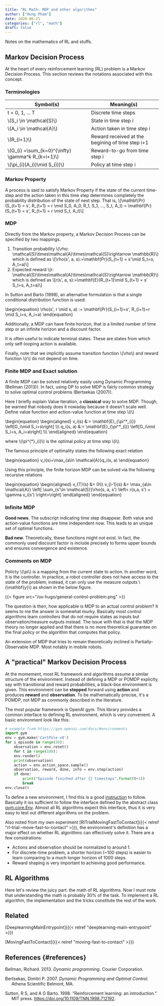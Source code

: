 ```yaml
---
title: "RL Math: MDP and other algorithms"
author: ["Hung Pham"]
date: 2020-06-21
categories: ["rl", "math"]
draft: false
---
```


Notes on the mathematics of RL and stuffs.

## Markov Decision Process

At the heart of every reinforcement learning (RL) problem is a Markov
Decision Process. This section reviews the notations associated with
this concept.

### Terminologies

| Symbol(s)                                                | Meaning(s)                                       |
|----------------------------------------------------------|--------------------------------------------------|
| t = 0, 1, ... T                                          | Discrete time steps                              |
| \\(S\_i \in \mathcal{S}\\)                               | State in time step i                             |
| \\(A\_i \in \mathcal{A}\\)                               | Action taken in time step i                      |
| \\(R\_{i+1}\\)                                           | Reward received at the begining of time step i+1 |
| \\(G\_{i} =\sum\_{k=0}^{\infty} \gamma^k R\_{k+i+1}\\) | Reward-to-go from time step i                    |
| \\(\pi\_{i}(A\_{i}\mid S\_{i})\\)                        | Policy at time step i                            |

### Markov Property

A process is said to satisfy Markov Property if the state of the current
time-step and the action taken in this time step determines completely
the probability distribution of the state of next step. That is,
\\\[\mathbf{Pr}(S\_{t+1} = s', R\_{t+1} = r \mid S\_0, A\_0, R\_1, S\_1,
..., S\_t, A\_t) = \mathbf{Pr}(S\_{t+1} = s', R\_{t+1} = r \mid S\_t,
A\_t)\\\]

### MDP

Directly from the Markov property, a Markov Decision Process can be
specified by two mappings.

1.  Transition probability \\(\rho:
    \mathcal{S}\times\mathcal{A}\times\mathcal{S}\rightarrow
    \mathbb{R}\\) which is defined as \\\[\rho(s', a,
    s):=\mathbf{Pr}(S\_{t+1} = s'\mid S\_t=s, A\_t=a)\\\]
2.  Expected reward \\(r:
    \mathcal{S}\times\mathcal{A}\times\mathcal{S}\rightarrow
    \mathbb{R}\\) which is defined as \\\[r(s', a,
    s):=\mathbf{E}(R\_{t+1}\mid S\_{t+1} = s' S\_t=s, A\_t=a)\\\]

In Sutton and Barto (1998), an alternative formulation is that a single
conditional distribution function is used:

\begin{equation}
  \rho(s', r \mid s, a) := \mathbf{Pr}(S\_{i+1}=s', R\_{i+1}=r \mid
  S\_i=s, A\_i=a)
\end{equation}

Additionally, a MDP can have finite horizon, that is a limited number of
time step or an infinite horizon and a discount factor.

It is often useful to indicate terminal states. These are states from
which only self-looping action is available.

Finally, note that we implicitly assume transition function \\(\rho\\)
and reward function \\(r\\) do not depend on time.

### Finite MDP and Exact solution

A finite MDP can be solved relatively easily using Dynamic Programming
(Bellman (2013)). In fact, using DP to solve MDP is fairly common
strategy to solve optimal control problems (Bertsekas (2007)).

Here I briefly explain Value Iteration, a **classical** way to solve
MDP. Though, be warned that nobody does it nowaday because it doesn't
scale well. Define value function and action-value function at time step
\\(i\\)

\begin{equation}
  \begin{aligned}
  v\_i(s) &:= \mathbf{E}\_{\pi^\*\_{i}} \left[G\_i\mid S\_i=s\right]   \\\\\\
  q\_i(s, a) &:= \mathbf{E}\_{\pi^\*\_{i}} \left[G\_i\mid S\_i=s, A\_i=a\right]   \\\\\\
  \end{aligned}
\end{equation}

where \\(\pi^{\*}\_{i}\\) is the optimal policy at time step \\(i\\).

The famous principle of optimality states the following exact relation

\begin{equation}
  v\_i(s)=\max\_{a\in \mathcal{A}}q\_i(s, a)
\end{equation}

Using this principle, the finite horizon MDP can be solved via the
following recursive relations

\begin{equation}
  \begin{aligned}
    v\_{T}(s) &= 0\\\\\\
  v\_{i-1}(s) &= \max\_{a\in \mathcal{A}} \left[ \sum\_{s'\in \mathcal{S}}\rho(s, a, s') \left< r(s,a, s') + \gamma v\_i(s') \right>\right]
  \end{aligned}
\end{equation}

### Infinite MDP

**Good news**. The subscript indicating time step disappear. Both value
and action-value functions are time independent now. This leads to an
unique set of optimal functions.

**Bad new**. Theoretically, these functions might not exist. In fact,
the commonly used discount factor is include precisely to forms upper
bounds and ensures convergence and existence.

### Comments on MDP

Policty \\(\pi\\) is a mapping from the current state to action. In
another word, it is the controller. In practice, a robot controller does
not have access to the state of the problem; instead, it can only use
the measure outputs \\(\mathbf{y}\\) as shown in the below figure.

{{< figure src="/ox-hugo/general-control-problem.png" >}}

The question is then, how applicable is MDP to an actual control
problem? It seems to me the answer is somewhat murky. Basically most
control algorithms learn controllers that do not require states as
inputs but observation/measure outputs instead. The issue with that is
that the MDP theory no longer applied and that there is no more
theoretical guarantee on the final policy or the algorithm that computes
that policy.

An extension of MDP that tries to remain theoretically inclined is
Partially-Observable MDP. Most notably in mobile robots.

## A "practical" Markov Decision Process

At the momement, most RL framework and algorithms assume a similar
structure of the environment. Instead of defining a MDP or POMDP
explicity, say with transitional and reward probabilities, a black-box
environment is given. This environment can be **stepped** forward using
**action** and produces **reward** and **observation**. To be
mathematically precise, it's a POMDP, not MDP as commonly described in
the literature.

The most popular framework is OpenAI gym. This library provides a common
interface to defining RL environment, which is very convenient. A basic
environment look like this:

``` python
# example from https://gym.openai.com/docs/#environments
import gym
env = gym.make('CartPole-v0')
for i_episode in range(20):
    observation = env.reset()
    for t in range(100):
    env.render()
    print(observation)
    action = env.action_space.sample()
    observation, reward, done, info = env.step(action)
    if done:
        print("Episode finished after {} timesteps".format(t+1))
        break
env.close()
```

To define a new environment, I find this is a good
[instruction](https://github.com/openai/gym/blob/master/docs/creating-environments.md#how-to-create-new-environments-for-gym)
to follow. Basically it iss sufficient to follow the interface defined
by the abstract class
[gym.core.Env](https://github.com/openai/gym/blob/abef916ca2e858a3fe9765738e25209cd314cd14/gym/core.py#L8).
Almost all RL algorithms expect this interface, thus it is very easy to
test out different algorithms on the problem.

Also noted from my own experiment [RlTrialMovingFastToContact]({{< relref "rl-trial:-move-fast-to-contact" >}}), the environment's
definition has a major effect on whether RL algorithms can effectively
solve it. There are a few considrations:

-   Actions and observation should be normalized to around 1.
-   For discrete-time problem, a shorter horizon (\~100 steps) is easier
    to learn comparing to a much longer horizon of 1000 steps.
-   Reward shaping is very important to achieving good performance.

## RL Algorithms

Here let's review the juicy part: the math of RL algorithms. Now I must
note that understanding the math is probably 30% of the task. To
implement a RL algorithm, the implementation and the tricks constitute
the rest of the work.

## Related

[DeeplearningMainEntrypoint]({{< relref "deeplearning-main-entrypoint" >}})

[MovingFastToContact]({{< relref "moving-fast-to-contact" >}})

## References {#references}

<div id="refs" class="references hanging-indent">
  <div></div>


<div id="ref-bellman2013dynamic">
  <div></div>

Bellman, Richard. 2013. *Dynamic programming*. Courier Corporation.

</div>

<div id="ref-bertsekas1995dynamic">
  <div></div>

Bertsekas, Dimitri P. 2007. *Dynamic Programming and Optimal Control*.
Athena Scientific Belmont, MA.

</div>

<div id="ref-sutton1998reinforcement">
  <div></div>

Sutton, R S, and A G Barto. 1998. "Reinforcement learning: an
introduction." MIT press. <https://doi.org/10.1109/TNN.1998.712192>.

</div>

</div>
